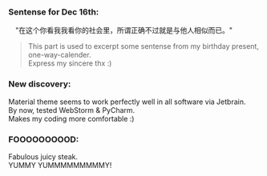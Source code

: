 ### Sentense for Dec 16th:   
&ensp;&ensp;"在这个你看我我看你的社会里，所谓正确不过就是与他人相似而已。"  
>This part is used to excerpt some sentense from my birthday present, one-way-calender.  
>Express my sincere thx :)  

### New discovery:  
Material theme seems to work perfectly well in all software via Jetbrain.   
 By now, tested WebStorm & PyCharm.   
 Makes my coding more comfortable :)  
 
### FOOOOOOOOOD:  
Fabulous juicy steak.   
YUMMY YUMMMMMMMMMY!
